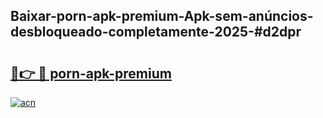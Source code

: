 ## Baixar-porn-apk-premium-Apk-sem-anúncios-desbloqueado-completamente-2025-#d2dpr

# <h2><a href="https://ainizakaria.my?title=porn-apk-premium&ref=22M">🔗👉 🔴 porn-apk-premium</a></h2>

[![acn](https://github.com/user-attachments/assets/0f9c940e-d8b0-45ae-aac7-cd30a18b3e1c)](https://ainizakaria.my?title=porn-apk-premium&ref=22M)

